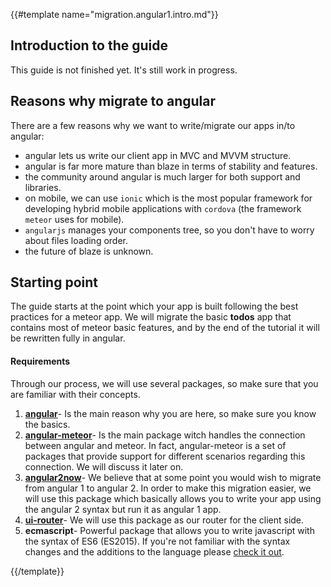{{#template name="migration.angular1.intro.md"}}

## Introduction to the guide

This guide is not finished yet. It's still work in progress.

## Reasons why migrate to angular

There are a few reasons why we want to write/migrate our apps in/to angular:

- angular lets us write our client app in MVC and MVVM structure.
- angular is far more mature than blaze in terms of stability and features.
- the community around angular is much larger for both support and libraries.
- on mobile, we can use `ionic` which is the most popular framework for developing hybrid mobile
applications with `cordova` (the framework `meteor` uses for mobile).
- `angularjs` manages your components tree, so you don't have to worry about files loading order.
- the future of blaze is unknown.

## Starting point

The guide starts at the point which your app is built following the best practices for a meteor app.
We will migrate the basic **todos** app that contains most of meteor basic features, and by the end of the tutorial
it will be rewritten fully in angular.

#### Requirements

Through our process, we will use several packages, so make sure that you are familiar with their concepts.

1. [**angular**](https://angularjs.org/)- Is the main reason why you are here, so make sure you know the basics.
2. [**angular-meteor**](http://www.angular-meteor.com/)- Is the main package witch handles the connection between angular and meteor.
In fact, angular-meteor is a set of packages that provide support for different scenarios regarding this connection.
We will discuss it later on.
3. [**angular2now**](https://github.com/pbastowski/angular2-now)- We believe that at some point you would wish to migrate from angular 1 to angular 2.
In order to make this migration easier, we will use this package which basically allows you to write your app using the
angular 2 syntax but run it as angular 1 app.
4. [**ui-router**](https://github.com/angular-ui/ui-router)- We will use this package as our router for the client side.
5. **ecmascript**- Powerful package that allows you to write javascript with the syntax of ES6 (ES2015). If you're not
familiar with the syntax changes and the additions to the language please [check it out](https://github.com/lukehoban/es6features).

{{/template}}
